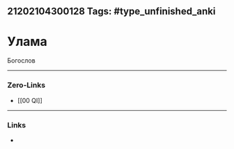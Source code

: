 21202104300128
Tags: #type_unfinished_anki
---
# Улама

Богослов

---
### Zero-Links
- [[00 QI]]
---
### Links
-